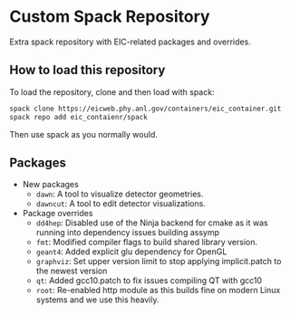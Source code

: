 # Custom Spack Repository

Extra spack repository with EIC-related packages and overrides. 

## How to load this repository
To load the repository, clone and then load with spack:
```bash
spack clone https://eicweb.phy.anl.gov/containers/eic_container.git
spack repo add eic_contaienr/spack
```

Then use spack as you normally would.

## Packages
  * New packages
    - `dawn`: A tool to visualize detector geometries.
    - `dawncut`: A tool to edit detector visualizations.
  * Package overrides
    * `dd4hep`: Disabled use of the Ninja backend for cmake as it was running into dependency issues building assymp
    * `fmt`: Modified compiler flags to build shared library version.
    * `geant4`: Added explicit glu dependency for OpenGL
    * `graphviz`: Set upper version limit to stop applying implicit.patch to the newest version
    * `qt`: Added gcc10.patch to fix issues compiling QT with gcc10
    * `root`: Re-enabled http module as this builds fine on modern Linux systems and we use this heavily.



